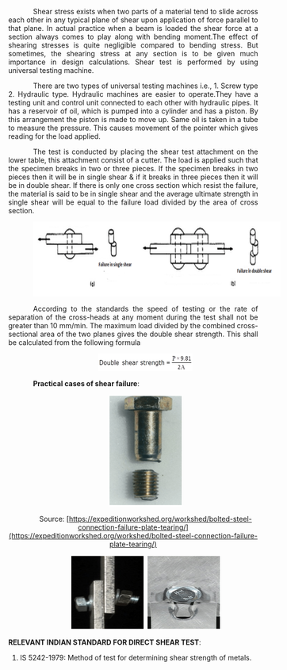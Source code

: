 <div  style="text-align: justify; text-indent: 50px">

Shear stress exists when two parts of a material tend to slide across each other in any typical plane of shear upon application of force parallel to that plane. In actual practice when a beam is loaded the shear force at a section always comes to play along with bending moment.The effect of shearing stresses is quite negligible compared to bending stress. But sometimes, the shearing stress at any section is to be given much importance in design calculations. Shear test is performed by using universal testing machine.

There are two types of universal testing machines i.e., 1. Screw type 2. Hydraulic type. Hydraulic machines are easier to operate.They have a testing unit and control unit connected to each other with hydraulic pipes. It has a reservoir of oil, which is pumped into a cylinder and has a piston. By this arrangement the piston is made to move up. Same oil is taken in a tube to measure the pressure. This causes movement of the pointer which gives reading for the load applied.

The test is conducted by placing the shear test attachment on the lower table, this attachment consist of a cutter. The load is applied such that the specimen breaks in two or three pieces. If the specimen breaks in two pieces then it will be in single shear & if it breaks in three pieces then it will be in double shear. If there is only one cross section which resist the failure, the material is said to be in single shear and the average ultimate strength in single shear will be equal to the failure load divided by the area of cross section.

<div style="text-align: center">

[<img src="./images/plate1.png" width="500" height="150"/>](./images/plate1.png)

</div>

According to the standards the speed of testing or the rate of separation of the cross-heads at any moment during the test shall not be greater than 10 mm/min. The maximum load divided by the combined cross-sectional area of the two planes gives the double shear strength. This shall be calculated from the following formula

<div style="text-align: center">

[<img src="./images/plate2.png" width="190" height="35"/>](./images/plate2.png)

</div>

**Practical cases of shear failure**:

<div style="text-align: center">

[<img src="./images/plate3.png" width="150" height="225"/>](./images/plate3.png)

Source: [https://expeditionworkshed.org/workshed/bolted-steel-connection-failure-plate-tearing/](https://expeditionworkshed.org/workshed/bolted-steel-connection-failure-plate-tearing/)

</div>

<div style="text-align: center">

[<img src="./images/plate4.png" width="150" height="150"/>](./images/plate4.png)
[<img src="./images/plate5.png" width="150" height="150"/>](./images/plate5.png)

</div>

</div>

**RELEVANT INDIAN STANDARD FOR DIRECT SHEAR TEST**:

1. IS 5242-1979: Method of test for determining shear strength of metals.
